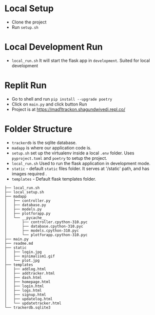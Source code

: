 # Local Setup
- Clone the project
- Run `setup.sh`

# Local Development Run
- `local_run.sh` It will start the flask app in `development`. Suited for local development

# Replit Run
- Go to shell and run
    `pip install --upgrade poetry`
- Click on `main.py` and click button Run
- Project is at https://mad1trackon.shagundwivedi.repl.co/

# Folder Structure

- `trackerdb`  is the sqlite database.
- `madapp` is where our application code is.
- `setup.sh` set up the virtualenv inside a local `.env` folder. Uses `pyproject.toml` and `poetry` to setup the project.
- `local_run.sh`  Used to run the flask application in development mode.
- `static` - default `static` files folder. It serves at '/static' path, and has images required .
- `templates` - Default flask templates folder.


```
├── local_run.sh
├── local_setup.sh
├── madapp
│   ├── controller.py
│   ├── database.py
│   ├── models.py
│   ├── plotforapp.py
│   └── __pycache__
│       ├── controller.cpython-310.pyc
│       ├── database.cpython-310.pyc
│       ├── models.cpython-310.pyc
│       └── plotforapp.cpython-310.pyc
├── main.py
├── readme.md
├── static
│   ├── login.jpg
│   ├── minimalism1.gif
│   └── plot.jpg
├── templates
│   ├── addlog.html
│   ├── addtracker.html
│   ├── dash.html
│   ├── homepage.html
│   ├── login.html
│   ├── logs.html
│   ├── signup.html
│   ├── updatelog.html
│   └── updatetracker.html
└── trackerdb.sqlite3
```